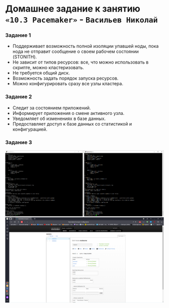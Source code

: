 
# Домашнее задание к занятию `«10.3 Pacemaker»` - `Васильев Николай`


### Задание 1

* Поддерживает возможность полной изоляции упавшей ноды, пока нода не отправит сообщение о своем рабочем состоянии (STONITH).
* Не зависит от типов ресурсов: все, что можно использовать в скрипте, можно кластеризовать.
* Не требуется общий диск.
* Возможность задать порядок запуска ресурсов.
* Можно конфигурировать сразу все узлы кластера.

### Задание 2

* Следит за состоянием приложений.
* Информирует приложения о смене активного узла.
* Уведомляет об изменениях в базе данных.
* Предоставляет доступ к базе данных со статистикой и конфигурацией.

### Задание 3

![img](../img/Снимок%20экрана_20230201_221341.png)
![img](../img/Снимок%20экрана_20230201_221421.png)